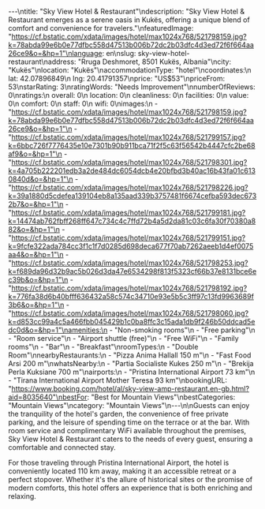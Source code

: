 ---\ntitle: "Sky View Hotel & Restaurant"\ndescription: "Sky View Hotel & Restaurant emerges as a serene oasis in Kukës, offering a unique blend of comfort and convenience for travelers."\nfeaturedImage: "https://cf.bstatic.com/xdata/images/hotel/max1024x768/521798159.jpg?k=78abda99e6b0e77dfbc558d47513b006b72dc2b03dfc4d3ed72f6f664aa26ce9&o=&hp=1"\nlanguage: en\nslug: sky-view-hotel-restaurant\naddress: "Rruga Deshmoret, 8501 Kukës, Albania"\ncity: "Kukës"\nlocation: "Kukës"\naccommodationType: "hotel"\ncoordinates:\n  lat: 42.07896849\n  lng: 20.41791357\nprice: "US$53"\npriceFrom: 53\nstarRating: 3\nratingWords: "Needs Improvement"\nnumberOfReviews: 0\nratings:\n  overall: 0\n  location: 0\n  cleanliness: 0\n  facilities: 0\n  value: 0\n  comfort: 0\n  staff: 0\n  wifi: 0\nimages:\n  - "https://cf.bstatic.com/xdata/images/hotel/max1024x768/521798159.jpg?k=78abda99e6b0e77dfbc558d47513b006b72dc2b03dfc4d3ed72f6f664aa26ce9&o=&hp=1"\n  - "https://cf.bstatic.com/xdata/images/hotel/max1024x768/521799157.jpg?k=6bbc726f7776435e10e7301b90b911bca71f2f5c63f56542b4447cfc2be68af9&o=&hp=1"\n  - "https://cf.bstatic.com/xdata/images/hotel/max1024x768/521798301.jpg?k=4a705b222201edb3a2de484dc6054dcb4e20bfbd3b40ac16b43fa01c6130840d&o=&hp=1"\n  - "https://cf.bstatic.com/xdata/images/hotel/max1024x768/521798226.jpg?k=39a1880d5cdefea139104eb8a135aad339b3757481f6674cefba593dec6732b7&o=&hp=1"\n  - "https://cf.bstatic.com/xdata/images/hotel/max1024x768/521799181.jpg?k=14474ab762fbff268ff647c734c4c7ffd72b4a5d2da81c03c6fa30f70380a882&o=&hp=1"\n  - "https://cf.bstatic.com/xdata/images/hotel/max1024x768/521799151.jpg?k=9fcfe322ada784cc3f1c1f7d0285d698deca677f70ab7262aeeb1d4ef0075aa4&o=&hp=1"\n  - "https://cf.bstatic.com/xdata/images/hotel/max1024x768/521798253.jpg?k=f689da96d32b9ac5b026d3da47e6534298f813f5323cf66b37e8131bce6ec39b&o=&hp=1"\n  - "https://cf.bstatic.com/xdata/images/hotel/max1024x768/521798192.jpg?k=776fa38d6b40bfff636432a58c574c34710e93e5b5c3ff97c13fd9963689f3b6&o=&hp=1"\n  - "https://cf.bstatic.com/xdata/images/hotel/max1024x768/521798060.jpg?k=d853cc99a4c5a466fbb045429b1c0ba8ffc3c15ada1db9f246b50ddcad5edc0d&o=&hp=1"\namenities:\n  - "Non-smoking rooms"\n  - "Free parking"\n  - "Room service"\n  - "Airport shuttle (free)"\n  - "Free WiFi"\n  - "Family rooms"\n  - "Bar"\n  - "Breakfast"\nroomTypes:\n  - "Double Room"\nnearbyRestaurants:\n  - "Pizza Anima Hallall 150 m"\n  - "Fast Food Arsi 200 m"\nwhatsNearby:\n  - "Partia Socialiste Kukes 250 m"\n  - "Brekija Perla Kuksiane 700 m"\nairports:\n  - "Pristina International Airport 73 km"\n  - "Tirana International Airport Mother Teresa 93 km"\nbookingURL: "https://www.booking.com/hotel/al/sky-view-amp-restaurant.en-gb.html?aid=8035640"\nbestFor: "Best for Mountain Views"\nbestCategories: "Mountain Views"\ncategory: "Mountain Views"\n---\n\nGuests can enjoy the tranquility of the hotel's garden, the convenience of free private parking, and the leisure of spending time on the terrace or at the bar. With room service and complimentary WiFi available throughout the premises, Sky View Hotel & Restaurant caters to the needs of every guest, ensuring a comfortable and connected stay.

For those traveling through Pristina International Airport, the hotel is conveniently located 110 km away, making it an accessible retreat or a perfect stopover. Whether it's the allure of historical sites or the promise of modern comforts, this hotel offers an experience that is both enriching and relaxing.
